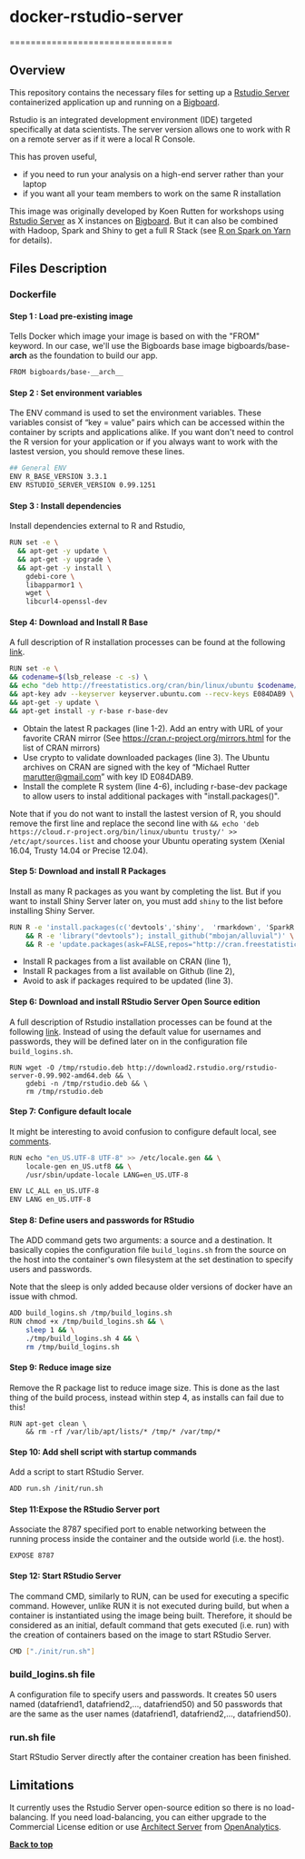 # docker-rstudio-server
===============================

## Overview 

This repository contains the necessary files for setting up a  [Rstudio Server](https://www.rstudio.com/products/rstudio/#Server) containerized application up and running on a [Bigboard](www.bigboards.io).

Rstudio is an integrated development environment (IDE) targeted specifically at data scientists. The server version  allows one to work with R on a remote server as if it were a local R Console.

This has proven useful,
* if you need to run your analysis on a high-end server rather than your laptop
* if you want all your team members to work on the same R installation

This image was originally developed by Koen Rutten for workshops using [Rstudio Server](https://www.rstudio.com/products/rstudio/#Server) as X instances on [Bigboard](www.bigboards.io).
But it can also be combined with Hadoop, Spark and Shiny to get a full R Stack (see [R on Spark on Yarn](http://hive.bigboards.io/#/library/stack/google-oauth2-113490423275171641798/cm-r-stack) for details).  


## Files Description 

### Dockerfile

#### Step 1 : Load pre-existing image
Tells Docker which image your image is based on with the "FROM" keyword. In our case, we'll use the Bigboards base image bigboards/base-__arch__ as the foundation to build our app. 

```sh
FROM bigboards/base-__arch__
```


#### Step 2 : Set environment variables
The ENV command is used to set the environment variables. These variables consist of “key = value” pairs which can be accessed within the container by scripts and applications alike. If you want don't need to control the R version for your application or if you always want to work with the lastest version, you should remove these lines. 

```sh
## General ENV
ENV R_BASE_VERSION 3.3.1
ENV RSTUDIO_SERVER_VERSION 0.99.1251
```

#### Step 3 : Install dependencies
Install dependencies external to R and Rstudio,
```sh
RUN set -e \
  && apt-get -y update \
  && apt-get -y upgrade \
  && apt-get -y install \
  	gdebi-core \ 
    libapparmor1 \
    wget \
    libcurl4-openssl-dev 
```

#### Step 4: Download and Install R Base
A full description of R installation processes can be found at the following [link](https://cran.rstudio.com/bin/linux/ubuntu/README.html). 

```sh   
RUN set -e \
&& codename=$(lsb_release -c -s) \	
&& echo "deb http://freestatistics.org/cran/bin/linux/ubuntu $codename/" | tee -a /etc/apt/sources.list > /dev/null \
&& apt-key adv --keyserver keyserver.ubuntu.com --recv-keys E084DAB9 \
&& apt-get -y update \
&& apt-get install -y r-base r-base-dev
```
*  Obtain the latest R packages (line 1-2). Add an entry with URL of your favorite CRAN mirror (See https://cran.r-project.org/mirrors.html for the list of CRAN mirrors) 
*  Use crypto to validate downloaded packages (line 3). The Ubuntu archives on CRAN are signed with the key of “Michael Rutter marutter@gmail.com” with key ID E084DAB9. 
*  Install the complete R system (line 4-6), including r-base-dev package to allow users to instal additional packages with "install.packages()".


Note that if you do not want to install the lastest version of R, you should remove the first line and replace the second line with `&& echo 'deb https://cloud.r-project.org/bin/linux/ubuntu trusty/' >> /etc/apt/sources.list`
and choose your Ubuntu operating system (Xenial 16.04, Trusty 14.04 or Precise 12.04). 



#### Step 5: Download and install R Packages 

Install as many R packages as you want by completing the list. But if you want to install Shiny Server later on, you must add `shiny` to the list before installing Shiny Server.

```sh
RUN R -e 'install.packages(c('devtools','shiny',  'rmarkdown', 'SparkR'), repos="http://cran.freestatistics.org/")' \
	&& R -e 'library("devtools"); install_github("mbojan/alluvial")' \
    && R -e 'update.packages(ask=FALSE,repos="http://cran.freestatistics.org/")'
```

* Install R packages from a list available on CRAN (line 1),
* Install R packages from a list available on Github (line 2),
* Avoid to ask if packages required to be updated (line 3).


#### Step 6: Download and install RStudio Server Open Source edition
A full description of Rstudio installation processes can be found at the following [link](https://cran.rstudio.com/bin/linux/ubuntu/README.html). Instead of using the default value for usernames and passwords, they will be defined later on in the configuration file `build_logins.sh`.

```
RUN wget -O /tmp/rstudio.deb http://download2.rstudio.org/rstudio-server-0.99.902-amd64.deb && \
    gdebi -n /tmp/rstudio.deb && \
    rm /tmp/rstudio.deb
```    


#### Step 7: Configure default locale
It might be interesting to avoid confusion to configure default local, see [comments](https://github.com/rocker-org/rocker/issues/19).

```sh
RUN echo "en_US.UTF-8 UTF-8" >> /etc/locale.gen && \
	locale-gen en_US.utf8 && \
	/usr/sbin/update-locale LANG=en_US.UTF-8

ENV LC_ALL en_US.UTF-8
ENV LANG en_US.UTF-8
```


#### Step 8: Define users and passwords for RStudio
The ADD command gets two arguments: a source and a destination. It basically copies the configuration file `build_logins.sh` from the source on the host into the container's own filesystem at the set destination to specify users and passwords. 

Note that the sleep is only added because older versions of docker have an issue with chmod.

```sh
ADD build_logins.sh /tmp/build_logins.sh
RUN chmod +x /tmp/build_logins.sh && \
	sleep 1 && \
 	./tmp/build_logins.sh 4 && \
 	rm /tmp/build_logins.sh
```

#### Step 9: Reduce image size  
Remove the R package list to reduce image size. This is done as the last thing of the build process, instead within step 4,  as installs can fail due to this!

```
RUN apt-get clean \
	&& rm -rf /var/lib/apt/lists/* /tmp/* /var/tmp/*
```

#### Step 10: Add shell script with startup commands
Add a script to start RStudio Server. 
```sh
ADD run.sh /init/run.sh
```

#### Step 11:Expose the RStudio Server port
Associate the 8787 specified port to enable networking between the running process inside the container and the outside world (i.e. the host).
```
EXPOSE 8787
```

####  Step 12: Start RStudio Server 
The command CMD, similarly to RUN, can be used for executing a specific command. However, unlike RUN it is not executed during build, but when a container is instantiated using the image being built. Therefore, it should be considered as an initial, default command that gets executed (i.e. run) with the creation of containers based on the image to start RStudio Server.
```sh
CMD ["./init/run.sh"]
```



### build_logins.sh file
A configuration file to specify users and passwords. It creates 50 users named (datafriend1, datafriend2,..., datafriend50) and 50 passwords that are the same as the user names (datafriend1, datafriend2,..., datafriend50).

### run.sh file
Start RStudio Server directly after the container creation has been finished. 


## Limitations

It currently uses the Rstudio Server open-source edition so there is no load-balancing. If you need load-balancing, you can either upgrade to the Commercial License edition or use [Architect Server](https://www.openanalytics.eu/products) from [OpenAnalytics](https://www.openanalytics.eu/). 


**[Back to top](#table-of-contents)**
